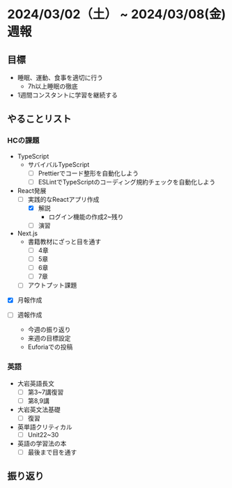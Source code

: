 # 2024/03/02（土） ~ 2024/03/08(金) 週報

## 目標

- 睡眠、運動、食事を適切に行う
  - 7h以上睡眠の徹底
- 1週間コンスタントに学習を継続する

## やることリスト

### HCの課題

- TypeScript
  - サバイバルTypeScript
    - [ ] Prettierでコード整形を自動化しよう
    - [ ] ESLintでTypeScriptのコーディング規約チェックを自動化しよう
- React発展
  - [ ] 実践的なReactアプリ作成
    - [x] 解説
      - ログイン機能の作成2~残り
    - [ ] 演習
- Next.js
  - 書籍教材にざっと目を通す
    - [ ] 4章
    - [ ] 5章
    - [ ] 6章
    - [ ] 7章
  - [ ] アウトプット課題

- [x] 月報作成

- [ ] 週報作成
  - 今週の振り返り
  - 来週の目標設定
  - Euforiaでの投稿

### 英語

- 大岩英語長文
  - [ ] 第3~7講復習
  - [ ] 第8,9講
- 大岩英文法基礎
  - [ ] 復習
- 英単語クリティカル
  - [ ] Unit22~30
- 英語の学習法の本
  - [ ] 最後まで目を通す

## 振り返り
